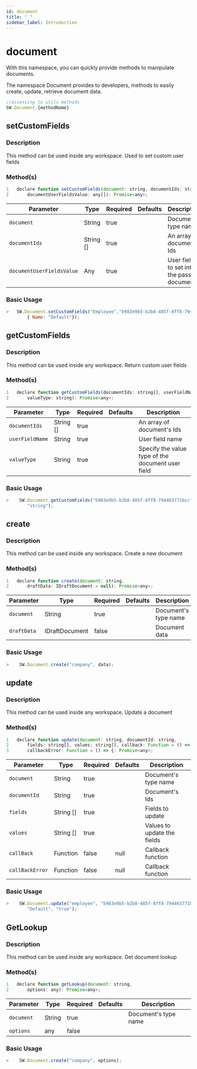 ```yaml
---
id: document
title: " "
sidebar_label: Introduction
---
```


# document

With this namespace, you can quickly provide methods to manipulate documents.

The namespace Document provides to developers, methods to easily create, update, retrieve document data.

```javascript
//accessing to utils methods
SW.Document.{methodName}
```

## setCustomFields

<h3>Description</h3>

This method can be used inside any workspace. Used to set custom user fields

<h3>Method(s)</h3>

```js {3}
1   declare function setCustomFields(document: string, documentIds: string[], 
2       documentUserFieldsValue: any[]): Promise<any>;
```

<table className="custom-table">
    <thead>
        <tr>
            <th>Parameter</th>
            <th>Type</th>
            <th>Required</th>
            <th>Defaults</th>
            <th>Description</th>
        </tr>
    </thead>
    <tbody>
        <tr className="selected">
            <td><code>document</code></td>
            <td>String</td>
            <td>true</td>
            <td></td>
            <td>Document's type name</td>
        </tr>
         <tr className="selected">
            <td><code>documentIds</code></td>
            <td>String []</td>
            <td>true</td>
            <td></td>
            <td>An array of document's Ids</td>
        </tr>
        <tr className="selected">
            <td><code>documentUserFieldsValue</code></td>
            <td>Any</td>
            <td>true</td>
            <td></td>
            <td>User fields to set into the passed documents</td>
        </tr>
    </tbody>
</table>

<h3>Basic Usage</h3>

```javascript
>   SW.Document.setCustomFields("Employee","b983e9b5-b2b8-485f-8ff8-794463771bcc", 
        { Name: "Default"});
```

## getCustomFields

<h3>Description</h3>

This method can be used inside any workspace. Return custom user fields
<h3>Method(s)</h3>

```js {3}
1   declare function getCustomFields(documentIds: string[], userFieldName: string, 
2       valueType: string): Promise<any>;
```

<table className="custom-table">
    <thead>
        <tr>
            <th>Parameter</th>
            <th>Type</th>
            <th>Required</th>
            <th>Defaults</th>
            <th>Description</th>
        </tr>
    </thead>
    <tbody>
         <tr className="selected">
            <td><code>documentIds</code></td>
            <td>String []</td>
            <td>true</td>
            <td></td>
            <td>An array of document's Ids</td>
        </tr>
        <tr className="selected">
            <td><code>userFieldName</code></td>
            <td>String</td>
            <td>true</td>
            <td></td>
            <td>User field name</td>
        </tr>
        <tr className="selected">
            <td><code>valueType</code></td>
            <td>String</td>
            <td>true</td>
            <td></td>
            <td>Specify the value type of the document user field</td>
        </tr>
    </tbody>
</table>

<h3>Basic Usage</h3>

```javascript
>    SW.Document.getCustomFields("b983e9b5-b2b8-485f-8ff8-794463771bcc", "Default", 
        "string");
```
## create

<h3>Description</h3>

This method can be used inside any workspace. Create a new document
<h3>Method(s)</h3>

```js {3}
1   declare function create(document: string, 
2       draftData: IDraftDocument = null): Promise<any>;
```

<table className="custom-table">
    <thead>
        <tr>
            <th>Parameter</th>
            <th>Type</th>
            <th>Required</th>
            <th>Defaults</th>
            <th>Description</th>
        </tr>
    </thead>
    <tbody>
         <tr className="selected">
            <td><code>document</code></td>
            <td>String</td>
            <td>true</td>
            <td></td>
            <td>Document's type name</td>
        </tr>
        <tr className="selected">
            <td><code>draftData</code></td>
            <td>IDraftDocument</td>
            <td>false</td>
            <td></td>
            <td>Document data</td>
        </tr>
    </tbody>
</table>

<h3>Basic Usage</h3>

```javascript
>    SW.Document.create("company", data);
```

## update

<h3>Description</h3>

This method can be used inside any workspace. Update a document
<h3>Method(s)</h3>

```javascript
1   declare function update(document: string, documentId: string, 
2       fields: string[], values: string[], callback: Function = () => {},
3       callbackError: Function = () => {: Promise<any>;
```

<table className="custom-table">
    <thead>
        <tr>
            <th>Parameter</th>
            <th>Type</th>
            <th>Required</th>
            <th>Defaults</th>
            <th>Description</th>
        </tr>
    </thead>
    <tbody>
       <tr className="selected">
            <td><code>document</code></td>
            <td>String</td>
            <td>true</td>
            <td></td>
            <td>Document's type name</td>
        </tr>
         <tr className="selected">
            <td><code>documentId</code></td>
            <td>String</td>
            <td>true</td>
            <td></td>
            <td>Document's Ids</td>
        </tr>
        <tr className="selected">
            <td><code>fields</code></td>
            <td>String []</td>
            <td>true</td>
            <td></td>
            <td>Fields to update</td>
        </tr>
        <tr className="selected">
            <td><code>values</code></td>
            <td>String []</td>
            <td>true</td>
            <td></td>
            <td>Values to update the fields</td>
        </tr>
        <tr className="selected">
            <td><code>callBack</code></td>
            <td>Function</td>
            <td>false</td>
            <td>null</td>
            <td>Callback function</td>
        </tr>
        <tr className="selected">
            <td><code>callBackError</code></td>
            <td>Function</td>
            <td>false</td>
            <td>null</td>
            <td>Callback function</td>
        </tr>
    </tbody>
</table>

<h3>Basic Usage</h3>

```javascript
>    SW.Document.update("employee", "b983e9b5-b2b8-485f-8ff8-794463771bcc", 
        "Default", "true");
```

## GetLookup

<h3>Description</h3>

This method can be used inside any workspace. Get document lookup
<h3>Method(s)</h3>

```js {3}
1   declare function getLookup(document: string, 
2       options: any): Promise<any>;
```

<table className="custom-table">
    <thead>
        <tr>
            <th>Parameter</th>
            <th>Type</th>
            <th>Required</th>
            <th>Defaults</th>
            <th>Description</th>
        </tr>
    </thead>
    <tbody>
         <tr className="selected">
            <td><code>document</code></td>
            <td>String</td>
            <td>true</td>
            <td></td>
            <td>Document's type name</td>
        </tr>
        <tr className="selected">
            <td><code>options</code></td>
            <td>any</td>
            <td>false</td>
            <td></td>
            <td></td>
        </tr>
    </tbody>
</table>

<h3>Basic Usage</h3>

```javascript
>    SW.Document.create("company", options);
```
